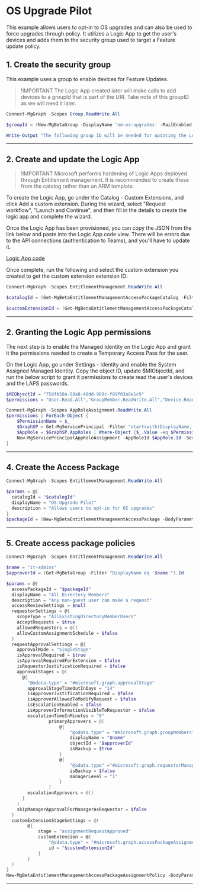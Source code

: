 # OS Upgrade Pilot

This example allows users to opt-in to OS upgrades and can also be used to force upgrades through policy. It utilizes a Logic App to get the user's devices and adds them to the security group used to target a Feature update policy.

## 1. Create the security group

This example uses a group to enable devices for Feature Updates.

> !IMPORTANT
> The Logic App created later will make calls to add devices to a groupId that is part of the URI. Take note of this groupID as we will need it later.

```powershell
Connect-MgGraph -Scopes Group.ReadWrite.All

$groupId = (New-MgBetaGroup -DisplayName 'em-os-upgrades' -MailEnabled:$False  -MailNickName 'em-os-upgrades' -SecurityEnabled).Id

Write-Output "The following group ID will be needed for updating the Logic App: $groupId"

```

---

## 2. Create and update the Logic App

> !IMPORTANT
> Microsoft performs hardening of Logic Apps deployed through Entitlement management. It is recommended to create these from the catalog rather than an ARM template.

To create the Logic App, go under the Catalog - Custom Extensions, and click Add a custom extension. During the wizard, select "Request workflow", "Launch and Continue", and then fill in the details to create the logic app and complete the wizard.

Once the Logic App has been provisioned, you can copy the JSON from the link below and paste into the Logic App code view. There will be errors due to the API connections (authentication to Teams), and you'll have to update it.

[Logic App code](os-upgrades-la.json)



Once complete, run the following and select the custom extension you created to get the custom extension extension ID:

```powershell
Connect-MgGraph -Scopes EntitlementManagement.ReadWrite.All

$catalogId = (Get-MgBetaEntitlementManagementAccessPackageCatalog -Filter "DisplayName eq 'General'").Id

$customExtensionId = (Get-MgBetaEntitlementManagementAccessPackageCatalogAccessPackageCustomWorkflowExtension -AccessPackageCatalogId $catalogId | Out-GridView -PassThru).Id

```

---

## 2. Granting the Logic App permissions

The next step is to enable the Managed Identity on the Logic App and grant it the permissions needed to create a Temporary Access Pass for the user.

On the Logic App, go under Settings - Identity and enable the System Assigned Managed Identity. Copy the object ID, update $MIObjectId, and run the below script to grant it permissions to create read the user's devices and the LAPS passwords.

```powershell
$MIObjectId = "758fb58a-58a8-48dd-989c-f89f03a8e1c9"
$permissions = "User.Read.All","GroupMember.ReadWrite.All","Device.ReadWrite.All"

Connect-MgGraph -Scopes AppRoleAssignment.ReadWrite.All
$permissions | ForEach-Object {
    $PermissionName = $_
    $GraphSP = Get-MgServicePrincipal -Filter "startswith(DisplayName,'Microsoft Graph')" | Select-Object -first 1 #Graph App ID: 00000003-0000-0000-c000-000000000000
    $AppRole = $GraphSP.AppRoles | Where-Object {$_.Value -eq $PermissionName -and $_.AllowedMemberTypes -contains "Application"}
    New-MgServicePrincipalAppRoleAssignment -AppRoleId $AppRole.Id -ServicePrincipalId $MIObjectId -ResourceId $GraphSP.Id -PrincipalId $MIObjectId
}

```

---

## 4. Create the Access Package

```powershell
Connect-MgGraph -Scopes EntitlementManagement.ReadWrite.All

$params = @{
  catalogId = "$catalogId"
  displayName = "OS Upgrade Pilot"
  description = "Allows users to opt-in for OS upgrades"
}
$packageId = (New-MgBetaEntitlementManagementAccessPackage -BodyParameter $params).Id

```

---

## 5. Create access package policies

```powershell
Connect-MgGraph -Scopes EntitlementManagement.ReadWrite.All

$name = "it-admins"
$approverId = (Get-MgBetaGroup -Filter "DisplayName eq '$name'").Id

$params = @{
  accessPackageId = "$packageId"
  displayName = "All Directory Members"
  description = "Any non-guest user can make a request"
  accessReviewSettings = $null
  requestorSettings = @{
    scopeType = "AllExistingDirectoryMemberUsers"
    acceptRequests = $true
    allowedRequestors = @()
    allowCustomAssignmentSchedule = $false
  }
  requestApprovalSettings = @{
    approvalMode = "SingleStage"
    isApprovalRequired = $true
    isApprovalRequiredForExtension = $false
    isRequestorJustificationRequired = $false
    approvalStages = @(
      @{
        "@odata.type" = "#microsoft.graph.approvalStage"
        approvalStageTimeOutInDays = "14"
        isApproverJustificationRequired = $false
        isApproverAllowedToModifyRequest = $false
        isEscalationEnabled = $false
        isApproverInformationVisibleToRequestor = $false
        escalationTimeInMinutes = "0"
                primaryApprovers = @(
                    @{
                        "@odata.type" = "#microsoft.graph.groupMembers"
                        displayName = "$name"
                        objectId = "$approverId"
                        isBackup = $true
                    }
                    @{
                        "@odata.type" ="#microsoft.graph.requestorManager"
                        isBackup = $false
                        managerLevel = "1"
                    }
                )
        escalationApprovers = @()
      }
    )
    skipManagerApprovalForManagerAsRequestor = $false
  }
  customExtensionStageSettings = @(
        @{
            stage = "assignmentRequestApproved"
            customExtension = @{
                "@odata.type" = "#microsoft.graph.accessPackageAssignmentRequestWorkflowExtension"
                id = "$customExtensionId"
            }
        }
  )
}
New-MgBetaEntitlementManagementAccessPackageAssignmentPolicy -BodyParameter $params

```

---
